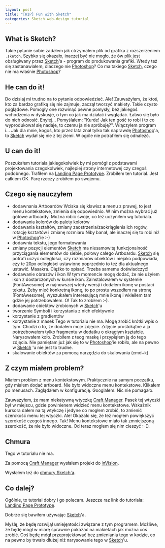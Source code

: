 ```yaml
---
layout: post
title: "[WIP] Fun with Sketch"
categories: Sketch web-design tutorial
---
```


## What is Sketch?

Takie pytanie sobie zadałem jak otrzymałem plik od grafika z rozszerzeniem `.sketch`.
Szybko się okazało, inaczej być nie mogło, że ów plik jest obsługiwany przez [Sketch]'a - program do produkowania grafiki.
Wtedy też się zastanawiałem, dlaczego nie [Photoshop]? Co ma takiego [Sketch], czego nie ma właśnie [Photoshop]?

## He can do it!
Do dzisiaj mi trudno na to pytanie odpowiedzieć. Ale! Zauważyłem, że ktoś, kto za bardzo grafiką się nie zajmuje, zaczął tworzyć makiety. Takie czysto poglądowe. Pomogły one rozwinąć pewne pomysły, bez jakiegoś wchodzenia w dyskusje, o tym co jak ma działać i wyglądać. Łatwo się było do nich odnosić. Enyłej...
Pomyślałem: "Kurde! Jak ten gość to robi i to co wyprodukował się nadaje, to czemu ja nie spróbuję?".
Włączyłem program i... Jak dla mnie, kogoś, kto przez lata znał tylko tak naprawdę [Photoshop]'a, to [Sketch] wydał się nie z tej ziemi. W ogóle nie potrafiłem się odnaleźć.

## U can do it!
Poszukałem tutoriala jakiegokolwiek by mi pomógł z podstawami projektowania czegokolwiek, najlepiej strony internetowej czy czegoś podobnego.
Trafiłem na [Landing Page Prototype]. Zrobiłem ten tutorial. Jest całkiem OK. Parę rzeczy zrobiłem po swojemu.

## Czego się nauczyłem
- dodawnania Artboardów
    Wciska się klawisz **a** menu z prawej, to jest menu kontekstowe, zmienia się odpowiednio. W nim można wybrać już gotowe artboardy. Można robić swoje, co też uczyniłem wg tutoriala.
- dodawania kolorów do palety kolorów
- dodawania kształtów, zmiany zaostrzenia/zaokrląglenia ich rogów, rotację kształtów i zmianę rozmiaru
    Niby banał, ale inaczej się to robi niż w [Photoshop]'ie :-)
- dodawnia tekstu, jego formatowania
- zmiany pozycji elementów
    [Sketch] ma niesamowitą funkcjonalność przyciągania elementów do siebie, połowy całego Artboardu. [Sketch] się potrafi uczyć odległości, czy rozmiarów obiektów i niejako podpowiada, czy te 20px odległości ustawione poprzednio to też dla aktualnego ustawić. Masakra. Ciężko to opisać. Trzeba samemu doświadczyć!
- dodawanie obrazów i ikon
    W tym momencie mogę dodać, że nie użyłem ikon z dostarczonych w kursie ikon. Zainstalowałem w systemie [FontAwesome] w najnowszej wtedy wersji i dodałem ikonę w postaci tekstu. Żeby mieć konkretną ikonę, to po prostu wszedłem na stronę [FontAwesome], wyszukałem interesującą mnie ikonę i wkleiłem tam gdzie jej potrzebowałem. O! Tak to zrobiłem :-).
- dodawanie obiektów zrobionych w [Sketch]'u
- tworzenie Symboli i korzystania z nich efektywnie
- korzystanie z gradientów
- korzystanie z masek
    Tego w tutorialu nie ma. Mogę zrobić krótki wpis o tym. Chodzi o to, że dodałem moje zdjęcie. Zdjęcie prostokątne a ja potrzebowałem tylko fragmentu w dodatku o okrągłym kształcie. Narysowałem koło. Zrobiłem z teog maskę i przypiąłem ją do tego zdjęcia. Nie pamiętam już jak się to w [Photoshop]'ie robiło, ale na pewno w [Sketch] 'u nie jest to trudne.
- skalowanie obiektów za pomocą narzędzia do skalowania (cmd+k)

## Z czym miałem problem?
Miałem problem z menu kontekstowym. Praktycznie na samym początku, gdy miałem dodać artboard. Nie było widoczne menu kontekstowe. Klikałem po menusach. Zaglądałem w konfigurację. Googlałem. Nic nie pomagało.

Zauważyłem, że mam niekatywną wtyczkę [Craft Manager]. Pasek tej wtyczki był w miejscu, gdzie powinienem widzieć menu kontekstowe. Wskaźnik kursora dałem na tą wtykczę i jedyne co mogłem zrobić, to zmienić szerokość menu tej wtyczki. Ale! Okazało się, że też mogłem powiększyć szerokość czegoś innego. Tak! Menu kontekstowe miało tak zmniejszoną szerokość, że nie było widoczne. Od teraz mogłem się nim cieszyć :-D.

## Chmura
Tego w tutorialu nie ma.

Za pomocą [Craft Manager] wysłałem projekt do [inVision](https://invis.io/STGE95ZMRDA).

Wysłałem też do [chmury Sketch'a](https://sketch.cloud/s/VE4Jq/all/page-1/homepage-1).

## Co dalej?
Ogólnie, to tutorial dobry i go polecam. Jeszcze raz link do tutoriala: [Landing Page Prototype].

Dobrze się bawiłem używając [Sketch]'a.

Myślę, że będę rozwijął umiejęntości związane z tym programem. Możliwe, że będę mógł w miarę sprawnie pokazać na makietach jak można coś zrobić. Coś będę mógł przeprojektować bez zmieniania tego w kodzie, co na pewno by trwało dłużej niż narysowanie tego w [Sketch]'u.

[Sketch]: https://en.wikipedia.org/wiki/Code_coverage
[Photoshop]: https://facebook.github.io/jest/
[Landing Page Prototype]: https://skillthrive.com/course/sketch-app-tutorial-landing-page/
[Craft Manager]: https://www.invisionapp.com/craft
